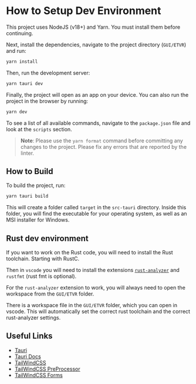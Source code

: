 # How to Setup Dev Environment

This project uses NodeJS (v18+) and Yarn. You must install them before continuing.

Next, install the dependencies, navigate to the project directory (`GUI/ETVR`) and run:

```bash
yarn install
```

Then, run the development server:

```bash
yarn tauri dev
```

Finally, the project will open as an app on your device. You can also run the project in the browser by running:

```bash
yarn dev
```

To see a list of all available commands, navigate to the `package.json` file and look at the `scripts` section.

> **Note**: Please use the `yarn format` command before committing any changes to the project. Please fix any errors that are reported by the linter.

## How to Build

To build the project, run:

```bash
yarn tauri build
```

This will create a folder called `target` in the `src-tauri` directory. Inside this folder, you will find the executable for your operating system, as well as an MSI installer for Windows.

## Rust dev environment

If you want to work on the Rust code, you will need to install the Rust toolchain. Starting with RustC.

Then in `vscode` you will need to install the extensions [`rust-analyzer`](https://rust-analyzer.github.io/manual.html#vs-code) and `rustfmt` (rust fmt is optional).

For the `rust-analyzer` extension to work, you will always need to open the workspace from the `GUI/ETVR` folder.

There is a workspace file in the `GUI/ETVR` folder, which you can open in vscode. This will automatically set the correct rust toolchain and the correct rust-analyzer settings.

## Useful Links

- [Tauri](https://tauri.app/)
- [Tauri Docs](https://tauri.app/v1/guides/)
- [TailWindCSS](https://tailwindcss.com/docs/)
- [TailWindCSS PreProcessor](https://tailwindcss.com/docs/using-with-preprocessors)
- [TailWindCSS Forms](https://github.com/tailwindlabs/tailwindcss-forms#readme)
